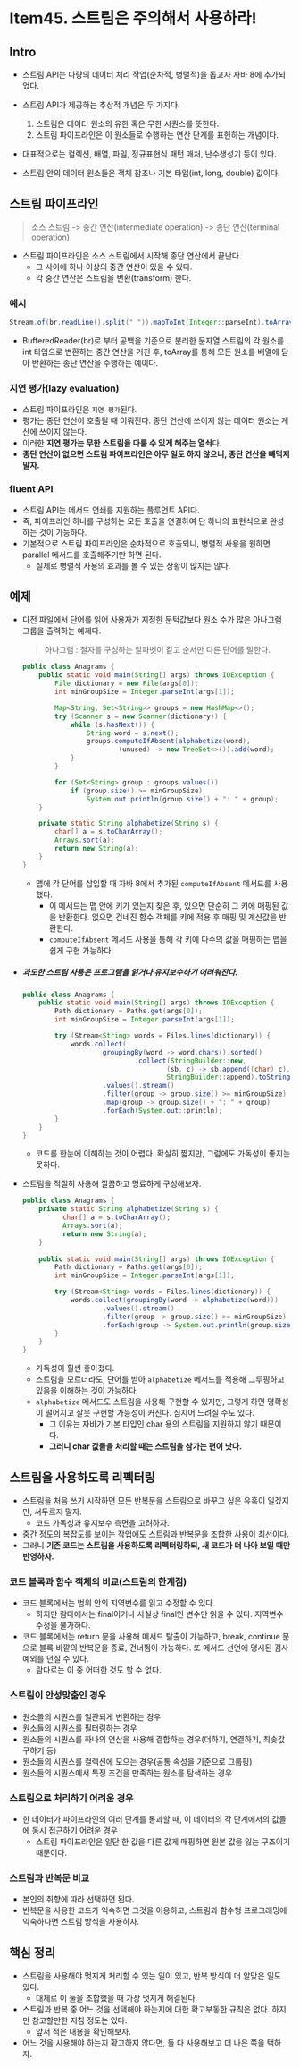 # Item45. 스트림은 주의해서 사용하라!

## Intro

- 스트림 API는 다량의 데이터 처리 작업(순차적, 병렬적)을 돕고자 자바 8에 추가되었다.
- 스트림 API가 제공하는 추상적 개념은 두 가지다.
  1. 스트림은 데이터 원소의 유한 혹은 무한 시퀀스를 뜻한다.
  2. 스트림 파이프라인은 이 원소들로 수행하는 연산 단계를 표현하는 개념이다.

- 대표적으로는 컬렉션, 배열, 파일, 정규표현식 패턴 매처, 난수생성기 등이 있다.
- 스트림 안의 데이터 원소들은 객체 참조나 기본 타입(int, long, double) 값이다.





## 스트림 파이프라인

> 소스 스트림 -> 중간 연산(intermediate operation) -> 종단 연산(terminal operation)

- 스트림 파이프라인은 소스 스트림에서 시작해 종단 연산에서 끝난다.
  - 그 사이에 하나 이상의 중간 연산이 있을 수 있다.
  - 각 중간 연산은 스트림을 변환(transform) 한다.



### 예시

~~~java
Stream.of(br.readLine().split(" ")).mapToInt(Integer::parseInt).toArray();
~~~

- BufferedReader(br)로 부터 공백을 기준으로 분리한 문자열 스트림의 각 원소를 int 타입으로 변환하는 중간 연산을 거친 후, toArray를 통해 모든 원소를 배열에 담아 반환하는 종단 연산을 수행하는 예이다.



### 지연 평가(lazy evaluation)

- 스트림 파이프라인은 `지연 평가`된다.
- 평가는 종단 연산이 호출될 때 이뤄진다. 종단 연산에 쓰이지 않는 데이터 원소는 계산에 쓰이지 않는다.
- 이러한 **지연 평가는 무한 스트림을 다룰 수 있게 해주는 열쇠**다.
- **종단 연산이 없으면 스트림 파이프라인은 아무 일도 하지 않으니, 종단 연산을 빼먹지 말자.**



### fluent API

- 스트림 API는 메서드 연쇄를 지원하는 플루언트 API다.
- 즉, 파이프라인 하나를 구성하는 모든 호출을 연결하여 단 하나의 표현식으로 완성하는 것이 가능하다.
- 기본적으로 스트림 파이프라인은 순차적으로 호출되니, 병렬적 사용을 원하면 parallel 메서드를 호출해주기만 하면 된다.
  - 실제로 병렬적 사용의 효과를 볼 수 있는 상황이 많지는 않다.





## 예제

- 다전 파일에서 단어를 읽어 사용자가 지정한 문턱값보다 원소 수가 많은 아나그램 그룹을 출력하는 예제다.

	> 아나그램 : 철자를 구성하는 알파벳이 같고 순서만 다른 단어를 말한다.
	
	~~~java
	public class Anagrams {
	    public static void main(String[] args) throws IOException {
	        File dictionary = new File(args[0]);
	        int minGroupSize = Integer.parseInt(args[1]);
	
	        Map<String, Set<String>> groups = new HashMap<>();
	        try (Scanner s = new Scanner(dictionary)) {
	            while (s.hasNext()) {
	                String word = s.next();
	                groups.computeIfAbsent(alphabetize(word),
	                        (unused) -> new TreeSet<>()).add(word);
	            }
	        }
	
	        for (Set<String> group : groups.values())
	            if (group.size() >= minGroupSize)
	                System.out.println(group.size() + ": " + group);
	    }
	
	    private static String alphabetize(String s) {
	        char[] a = s.toCharArray();
	        Arrays.sort(a);
	        return new String(a);
	    }
	}
	~~~
	
	- 맵에 각 단어를 삽입할 때 자바 8에서 추가된 `computeIfAbsent` 메서드를 사용했다.
	  - 이 메서드는 맵 안에 키가 있는지 찾은 후, 있으면 단순히 그 키에 매핑된 값을 반환한다. 없으면 건네진 함수 객체를 키에 적용 후 매핑 및 계산값을 반환한다.
	  - `computeIfAbsent` 메서드 사용을 통해 각 키에 다수의 값을 매핑하는 맵을 쉽게 구현 가능하다.
	
- ##### **과도한 스트림 사용은 프로그램을 읽거나 유지보수하기 어려워진다.**

  ~~~java
  public class Anagrams {
      public static void main(String[] args) throws IOException {
          Path dictionary = Paths.get(args[0]);
          int minGroupSize = Integer.parseInt(args[1]);
  
          try (Stream<String> words = Files.lines(dictionary)) {
              words.collect(
                      groupingBy(word -> word.chars().sorted()
                              .collect(StringBuilder::new,
                                      (sb, c) -> sb.append((char) c),
                                      StringBuilder::append).toString()))
                      .values().stream()
                      .filter(group -> group.size() >= minGroupSize)
                      .map(group -> group.size() + ": " + group)
                      .forEach(System.out::println);
          }
      }
  }
  ~~~

  - 코드를 한눈에 이해하는 것이 어렵다. 확실히 짧지만, 그럼에도 가독성이 좋지는 못하다.

- 스트림을 적절히 사용해 깔끔하고 명료하게 구성해보자.

  ~~~java
  public class Anagrams {
      private static String alphabetize(String s) {
            char[] a = s.toCharArray();
            Arrays.sort(a);
            return new String(a);
      }
    
      public static void main(String[] args) throws IOException {
          Path dictionary = Paths.get(args[0]);
          int minGroupSize = Integer.parseInt(args[1]);
  
          try (Stream<String> words = Files.lines(dictionary)) {
              words.collect(groupingBy(word -> alphabetize(word)))
                      .values().stream()
                      .filter(group -> group.size() >= minGroupSize)
                      .forEach(group -> System.out.println(group.size() + ": " + group));
          }
      }
  }
  ~~~

  - 가독성이 훨씬 좋아졌다.
  - 스트림을 모르더라도, 단어를 받아 `alphabetize` 메서드를 적용해 그루핑하고 있음을 이해하는 것이 가능하다.
  - `alphabetize` 메서드도 스트림을 사용해 구현할 수 있지만, 그렇게 하면 명확성이 떨어지고 잘못 구현할 가능성이 커진다. 심지어 느려질 수도 있다.
    - 그 이유는 자바가 기본 타입인 char 용의 스트림을 지원하지 않기 때문이다.
    - **그러니 char 값들을 처리할 때는 스트림을 삼가는 편이 낫다.**





## 스트림을 사용하도록 리펙터링

- 스트림을 처음 쓰기 시작하면 모든 반복문을 스트림으로 바꾸고 싶은 유혹이 일겠지만, 서두르지 말자.
  - 코드 가독성과 유지보수 측면을 고려하자.
- 중간 정도의 복잡도를 보이는 작업에도 스트림과 반복문을 조합한 사용이 최선이다.
- 그러니 **기존 코드는 스트림을 사용하도록 리펙터링하되, 새 코드가 더 나아 보일 때만 반영하자.**



### 코드 블록과 함수 객체의 비교(스트림의 한계점)

- 코드 블록에서는 범위 안의 지역변수를 읽고 수정할 수 있다.
  - 하지만 람다에서는 final이거나 사실상 final인 변수만 읽을 수 있다. 지역변수 수정을 불가하다.
- 코드 블록에서는 return 문을 사용해 메서드 탈출이 가능하고, break, continue 문으로 블록 바깥의 반복문을 종료, 건너뜀이 가능하다. 또 메서드 선언에 명시된 검사 예외를 던질 수 있다.
  - 람다로는 이 중 어떠한 것도 할 수 없다.



### 스트림이 안성맞춤인 경우

- 원소들의 시퀀스를 일관되게 변환하는 경우
- 원소들의 시퀀스를 필터링하는 경우
- 원소들의 시퀀스를 하나의 연산을 사용해 결합하는 경우(더하기, 연결하기, 최솟값 구하기 등)
- 원소들의 시퀀스를 컬렉션에 모으는 경우(공통 속성을 기준으로 그룹핑)
- 원소들의 시퀀스에서 특정 조건을 만족하는 원소를 탐색하는 경우



### 스트림으로 처리하기 어려운 경우

- 한 데이터가 파이프라인의 여러 단계를 통과할 때, 이 데이터의 각 단계에서의 값들에 동시 접근하기 어려운 경우
  - 스트림 파이프라인은 일단 한 값을 다른 값게 매핑하면 원본 값을 잃는 구조이기 때문이다.



### 스트림과 반복문 비교

- 본인의 취향에 따라 선택하면 된다.
- 반복문을 사용한 코드가 익숙하면 그것을 이용하고, 스트림과 함수형 프로그래밍에 익숙하다면 스트림 방식을 사용하자.





## 핵심 정리

- 스트림을 사용해야 멋지게 처리할 수 있는 일이 있고, 반복 방식이 더 알맞은 일도 있다.
  - 대체로 이 둘을 조합했을 때 가장 멋지게 해결된다.
- 스트림과 반복 중 어느 것을 선택해야 하는지에 대한 확고부동한 규칙은 없다. 하지만 참고할만한 지침 정도는 있다.
  - 앞서 적은 내용을 확인해보자.
- 어느 것을 사용해야 하는지 확고하지 않다면, 둘 다 사용해보고 더 나은 쪽을 택하자.
